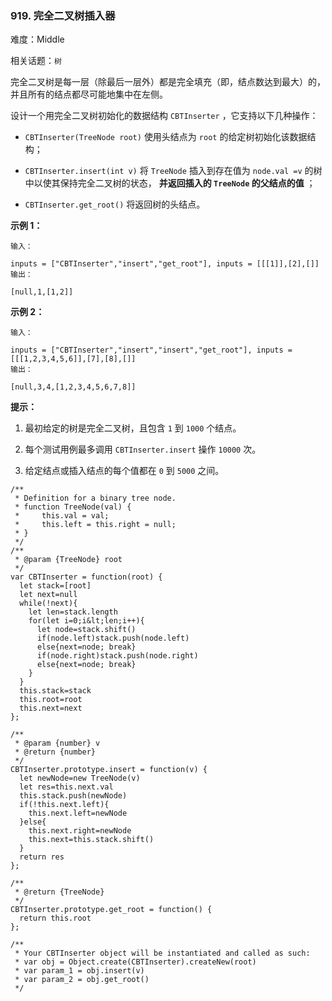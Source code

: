 ### 919. 完全二叉树插入器

难度：Middle

相关话题：`树`

完全二叉树是每一层（除最后一层外）都是完全填充（即，结点数达到最大）的，并且所有的结点都尽可能地集中在左侧。



设计一个用完全二叉树初始化的数据结构 `CBTInserter` ，它支持以下几种操作：





*  `CBTInserter(TreeNode root)` 使用头结点为 `root` 的给定树初始化该数据结构；

*  `CBTInserter.insert(int v)`  将 `TreeNode` 插入到存在值为 `node.val =v`  的树中以使其保持完全二叉树的状态， **并返回插入的  `TreeNode` 的父结点的值** ；

*  `CBTInserter.get_root()`  将返回树的头结点。















 **示例 1：** 





```
输入：

inputs = ["CBTInserter","insert","get_root"], inputs = [[[1]],[2],[]]
输出：

[null,1,[1,2]]

```

 **示例 2：** 





```
输入：

inputs = ["CBTInserter","insert","insert","get_root"], inputs = [[[1,2,3,4,5,6]],[7],[8],[]]
输出：

[null,3,4,[1,2,3,4,5,6,7,8]]

```





 **提示：** 





1. 最初给定的树是完全二叉树，且包含 `1` 到 `1000` 个结点。

2. 每个测试用例最多调用 `CBTInserter.insert`  操作 `10000` 次。

3. 给定结点或插入结点的每个值都在 `0` 到 `5000` 之间。






```
/**
 * Definition for a binary tree node.
 * function TreeNode(val) {
 *     this.val = val;
 *     this.left = this.right = null;
 * }
 */
/**
 * @param {TreeNode} root
 */
var CBTInserter = function(root) {
  let stack=[root]
  let next=null
  while(!next){
    let len=stack.length
    for(let i=0;i&lt;len;i++){
      let node=stack.shift()
      if(node.left)stack.push(node.left)
      else{next=node; break}
      if(node.right)stack.push(node.right)
      else{next=node; break}
    }
  }
  this.stack=stack
  this.root=root
  this.next=next
};

/** 
 * @param {number} v
 * @return {number}
 */
CBTInserter.prototype.insert = function(v) {
  let newNode=new TreeNode(v)
  let res=this.next.val
  this.stack.push(newNode)
  if(!this.next.left){
    this.next.left=newNode
  }else{
    this.next.right=newNode
    this.next=this.stack.shift()
  }
  return res
};

/**
 * @return {TreeNode}
 */
CBTInserter.prototype.get_root = function() {
  return this.root
};

/** 
 * Your CBTInserter object will be instantiated and called as such:
 * var obj = Object.create(CBTInserter).createNew(root)
 * var param_1 = obj.insert(v)
 * var param_2 = obj.get_root()
 */



```

